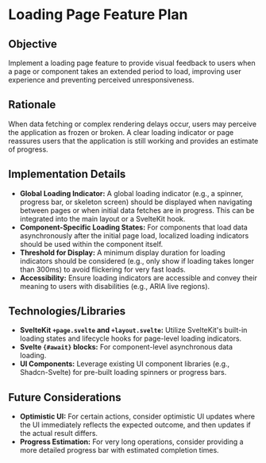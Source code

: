 # Loading Page Feature Plan

## Objective

Implement a loading page feature to provide visual feedback to users when a page or component takes an extended period to load, improving user experience and preventing perceived unresponsiveness.

## Rationale

When data fetching or complex rendering delays occur, users may perceive the application as frozen or broken. A clear loading indicator or page reassures users that the application is still working and provides an estimate of progress.

## Implementation Details

*   **Global Loading Indicator:** A global loading indicator (e.g., a spinner, progress bar, or skeleton screen) should be displayed when navigating between pages or when initial data fetches are in progress. This can be integrated into the main layout or a SvelteKit hook.
*   **Component-Specific Loading States:** For components that load data asynchronously after the initial page load, localized loading indicators should be used within the component itself.
*   **Threshold for Display:** A minimum display duration for loading indicators should be considered (e.g., only show if loading takes longer than 300ms) to avoid flickering for very fast loads.
*   **Accessibility:** Ensure loading indicators are accessible and convey their meaning to users with disabilities (e.g., ARIA live regions).

## Technologies/Libraries

*   **SvelteKit `+page.svelte` and `+layout.svelte`:** Utilize SvelteKit's built-in loading states and lifecycle hooks for page-level loading indicators.
*   **Svelte `{#await}` blocks:** For component-level asynchronous data loading.
*   **UI Components:** Leverage existing UI component libraries (e.g., Shadcn-Svelte) for pre-built loading spinners or progress bars.

## Future Considerations

*   **Optimistic UI:** For certain actions, consider optimistic UI updates where the UI immediately reflects the expected outcome, and then updates if the actual result differs.
*   **Progress Estimation:** For very long operations, consider providing a more detailed progress bar with estimated completion times.